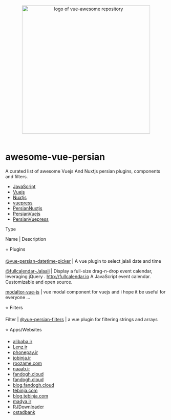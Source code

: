 <p align="center">
  <br>
  <img width="400" src="./logo.png" alt="logo of vue-awesome repository">
  <br>
  <br>
</p>

# awesome-vue-persian
A curated list of awesome Vuejs And Nuxtjs persian plugins, components and filters.

 - [JavaScript](#javascript)
 - [Vuejs](#vuejs)
 - [Nuxtjs](#Nuxtjs)
 - [vuepress](#vuepress)
 - [PersianNuxtjs](#persianNuxtjs)
 - [PersianVuejs](#persianvuejs)
 - [PersianVuepress](#vuepress)
 
 
Type

Name | Description


:star: Plugins

[@vue-persian-datetime-picker](https://github.com/talkhabi/vue-persian-datetime-picker) | A vue plugin to select jalali date and time

[@fullcalendar-Jalaali](https://github.com/Natico/fullcalendar-Jalaali) | Display a full-size drag-n-drop event calendar, leveraging jQuery . http://fullcalendar.io A JavaScript event calendar. Customizable and open 
source.

[modaltor-vue-js](https://github.com/davodaslanifakor/modaltor) | vue modal component for vuejs and i hope it be useful for everyone ...


:star: Filters

Filter | [@vue-persian-filters](https://github.com/aliyr/vue-persian-filters) | a vue plugin for filtering strings and arrays


:star: Apps/Websites

 - [alibaba.ir](https://www.alibaba.ir)
 - [Lenz.ir](http://lenz.ir)
 - [phonepay.ir](https://www.phonepay.ir)
 - [jobinja.ir](https://jobinja.ir)
 - [roozame.com](http://www.roozame.com)
 - [naaab.ir](http://www.naaab.ir)
 - [fandogh.cloud](https://fandogh.cloud)
 - [fandogh.cloud](https://fandogh.cloud)
 - [blog.fandogh.cloud](https://blog.fandogh.cloud)
 - [tebinja.com](http://tebinja.com)
 - [blog.tebinja.com](https://blog.tebinja.com)
 - [madya.ir](http://www.madya.ir)
 - [RJDownloader](https://narsiiis.github.io/rjdownloader/)
 - [ostadbank](https://www.ostadbank.com)

